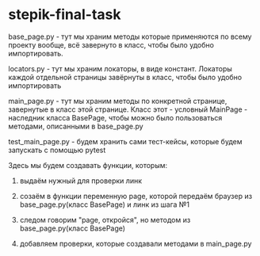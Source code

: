 # stepik-final-task

base_page.py - тут мы храним методы которые применяются по всему проекту вообще, всё завернуто в класс, чтобы было удобно импортировать.

locators.py - тут мы храним локаторы, в виде констант. Локаторы каждой отдельной страницы завёрнуты в класс, чтобы было удобно импортировать

main_page.py - тут мы храним методы по конкретной странице, завернутые в класс этой странице. Класс этот - условный MainPage - наследник класса BasePage, чтобы можно было пользоваться методами, описанными в base_page.py

test_main_page.py - будем хранить сами тест-кейсы, которые будем запускать с помощью pytest

Здесь мы будем создавать функции, которым:
1) выдаём нужный для проверки линк

2) созаём в функции переменную page, которой передаём браузер из base_page.py(класс BasePage) и линк из шага №1

3) следом говорим "page, откройся", но методом из base_page.py(класс BasePage)

4) добавляем проверки, которые создавали методами в main_page.py
